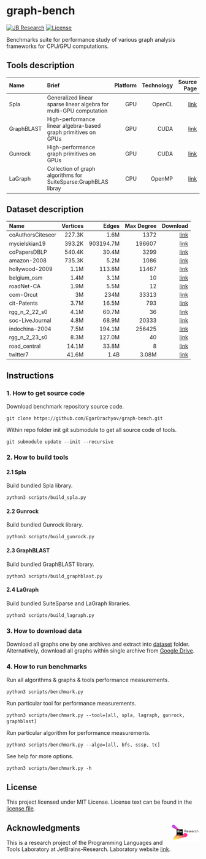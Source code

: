 # graph-bench

[![JB Research](https://jb.gg/badges/research-flat-square.svg)](https://research.jetbrains.org/)
[![License](https://img.shields.io/badge/license-MIT-blue)](https://github.com/JetBrains-Research/spla-bench/blob/master/LICENSE.md)

Benchmarks suite for performance study of various graph analysis frameworks for CPU/GPU computations.

## Tools description

| Name       | Brief                                                              | Platform | Technology |                                        Source Page |
|:-----------|:-------------------------------------------------------------------|---------:|-----------:|---------------------------------------------------:|
| Spla       | Generalized linear sparse linear algebra for multi-GPU computation |      GPU |     OpenCL | [link](https://github.com/JetBrains-Research/spla) |
| GraphBLAST | High-performance linear algebra-based graph primitives on GPUs     |      GPU |       CUDA |      [link](https://github.com/gunrock/graphblast) |
| Gunrock    | High-performance graph primitives on GPUs                          |      GPU |       CUDA |         [link](https://github.com/gunrock/gunrock) |
| LaGraph    | Collection of graph algorithms for SuiteSparse:GraphBLAS libray    |      CPU |     OpenMP |       [link](https://github.com/GraphBLAS/LAGraph) |

## Dataset description

| Name              | Vertices |     Edges | Max Degree |                                                                                                                             Download |
|:------------------|---------:|----------:|-----------:|-------------------------------------------------------------------------------------------------------------------------------------:|
| coAuthorsCiteseer |   227.3K |      1.6M |       1372 |                                    [link](https://suitesparse-collection-website.herokuapp.com/MM/DIMACS10/coAuthorsCiteseer.tar.gz) |
| mycielskian19     |   393.2K | 903194.7M |     196607 |                                                                               [link](http://sparse.tamu.edu/Mycielski/mycielskian19) |
| coPapersDBLP      |   540.4K |     30.4M |       3299 |                                         [link](https://suitesparse-collection-website.herokuapp.com/MM/DIMACS10/coPapersDBLP.tar.gz) |
| amazon-2008       |   735.3K |      5.2M |       1086 |                                                                                       [link](http://sparse.tamu.edu/LAW/amazon-2008) |
| hollywood-2009    |     1.1M |    113.8M |      11467 |                                            [link](https://suitesparse-collection-website.herokuapp.com/MM/LAW/hollywood-2009.tar.gz) |
| belgium_osm       |     1.4M |      3.1M |         10 |                                                                                  [link](http://sparse.tamu.edu/DIMACS10/belgium_osm) |
| roadNet-CA        |     1.9M |      5.5M |         12 |                                               [link](https://suitesparse-collection-website.herokuapp.com/MM/SNAP/roadNet-CA.tar.gz) |
| com-Orcut         |       3M |      234M |      33313 |                                                [link](https://suitesparse-collection-website.herokuapp.com/MM/SNAP/com-Orkut.tar.gz) |
| cit-Patents       |     3.7M |     16.5M |        793 |                                              [link](https://suitesparse-collection-website.herokuapp.com/MM/SNAP/cit-Patents.tar.gz) |
| rgg_n_2_22_s0     |     4.1M |     60.7M |         36 |                                        [link](https://suitesparse-collection-website.herokuapp.com/MM/DIMACS10/rgg_n_2_22_s0.tar.gz) |
| soc-LiveJournal   |     4.8M |     68.9M |      20333 |                                         [link](https://suitesparse-collection-website.herokuapp.com/MM/SNAP/soc-LiveJournal1.tar.gz) |
| indochina-2004    |     7.5M |    194.1M |     256425 |                                            [link](https://suitesparse-collection-website.herokuapp.com/MM/LAW/indochina-2004.tar.gz) |
| rgg_n_2_23_s0     |     8.3M |    127.0M |         40 |                                        [link](https://suitesparse-collection-website.herokuapp.com/MM/DIMACS10/rgg_n_2_23_s0.tar.gz) |
| road_central      |    14.1M |     33.8M |          8 |                                                                                 [link](http://sparse.tamu.edu/DIMACS10/road_central) |
| twitter7          |    41.6M |      1.4B |      3.08M |                                                                                         [link](http://sparse.tamu.edu/SNAP/twitter7) |

## Instructions

### 1. How to get source code

Download benchmark repository source code.

```shell
git clone https://github.com/EgorOrachyov/graph-bench.git
```

Within repo folder init git submodule to get all source code of tools.

```shell
git submodule update --init --recursive
```

### 2. How to build tools

#### 2.1 Spla

Build bundled Spla library.

```shell
python3 scripts/build_spla.py
```

#### 2.2 Gunrock

Build bundled Gunrock library.

```shell
python3 scripts/build_gunrock.py
```

#### 2.3 GraphBLAST

Build bundled GraphBLAST library.

```shell
python3 scripts/build_graphblast.py
```

#### 2.4 LaGraph

Build bundled SuiteSparse and LaGraph libraries.

```shell
python3 scripts/build_lagraph.py
```

### 3. How to download data

Download all graphs one by one archives and extract into [dataset](./dataset) folder.
Alternatively, download all graphs within single archive
from [Google Drive](https://drive.google.com/file/d/14RHaC_Ze_qoeb2GuhXOkirVaTvkRlv35/view?usp=share_link).

### 4. How to run benchmarks

Run all algorithms & graphs & tools performance measurements.

```shell
python3 scripts/benchmark.py
```

Run particular tool for performance measurements.

```shell
python3 scripts/benchmark.py --tool=[all, spla, lagraph, gunrock, graphblast]
```

Run particular algorithm for performance measurements.

```shell
python3 scripts/benchmark.py --algo=[all, bfs, sssp, tc]
```

See help for more options.

```shell
python3 scripts/benchmark.py -h
```

## License

This project licensed under MIT License. License text can be found in the
[license file](./LICENSE.md).

## Acknowledgments <img align="right" width="15%" src="https://github.com/EgorOrachyov/graph-bench/raw/main/docs/jetbrains-logo.png?raw=true&sanitize=true">

This is a research project of the Programming Languages and Tools Laboratory
at JetBrains-Research. Laboratory website [link](https://research.jetbrains.org/groups/plt_lab/).